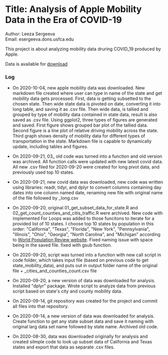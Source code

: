 # Title: Analysis of Apple Mobility Data in the Era of COVID-19

Author: Leeza Sergeeva  
Email: esergeeva.dons.usfca.edu


This project is about analyzing mobility data druring COVID_19 produced by Apple.

Data is available for [download](https://covid19.apple.com/mobility)


### Log
* On 2020-10-04, new apple mobility data was downloaded. New markdown file created where user can type in name of the state and get mobility data gets processed. First, data is getting subsetted to the chosen state. Then wide state data is pivoted on date, converting it into long table, and saving it as .csv file. Then wide data, is tallied and grouped by type of mobility data contained in state data, result is also saved as .csv file. Using ggplot2, three types of figures are generated and saved. First figure shows grouped bar plot of the tallied data. Second figure is a line plot of relative driving mobility across the state. Third graph shows density of mobility data for different types of transportation in the state. Markdown file is capable to dynamically update, including tables and figures.


* On 2020-09-21, 03_ old code was turned into a function and old version was archived. All function calls were updated with new latest covid data. All new .csv filed for 2020-09-20 were created for long pivot data, and previously used top 10 states.

* On 2020-09-21, new covid data was downloaded, new code was written using libraries: readr, tidyr, and dplyr to convert columns containing day dates into one column named date, renaming new file with original name of the file followed by _long.csv

* On 2020-09-20, original 01_get_subset_data_for_state.R and 02_get_count_counties_and_citis_traffic.R were archived. New code with implemented For Loops was added to those funcitons to iterate for a provided list of 10 states. I choose top 10 states by population in this order: "California", "Texas", "Florida", "New York", "Pennsylvania", "Illinois", "Ohio", "Georgia", "North Carolina", and "Michigan" according to [World Population Review website](https://worldpopulationreview.com/states). Fixed naming issue with space being in the saved file. fixed with gsub function.

* On 2020-09-20, script was turned into a function with new call script in code folder, which takes input file (based on previous code to get state_mobility_data), and puts out in output folder name of the original file + _cities_and_counties_count.csv file

* On 2020-09-20, a new version of data was downloaded for analysis. Installed "dplyr" package. Wrote script to analyze data from previous script based on state's city and county mobility data.

* On 2020-09-14, git repository was created for the project and commit all files into that repository.

* On 2020-09-14, a new version of data was downloaded for analysis. Create function to get any state subset data and save it naming with original larg data set name followed by state name. Archived old code. 

* On 2020-08-30, data was downloaded originally for analysis and created silmple code to look up subset data of California and Texas states and export that data as separate .csv files.

